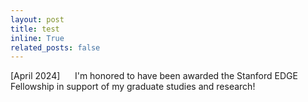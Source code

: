 ```yaml
---
layout: post
title: test
inline: True
related_posts: false
---
```


[April 2024]&nbsp;&nbsp;&nbsp;&nbsp;&nbsp;&nbsp;I'm honored to have been awarded the Stanford EDGE Fellowship in support of my graduate studies and research!
